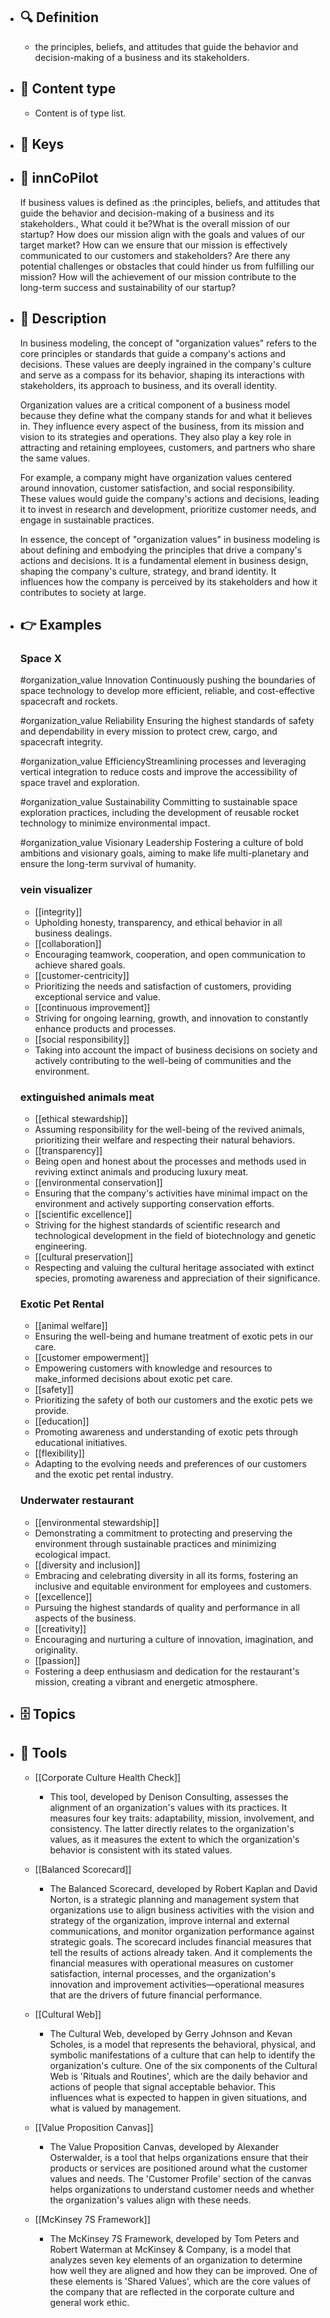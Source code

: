 - ## 🔍 Definition
  - the principles, beliefs, and attitudes that guide the behavior and decision-making of a business and its stakeholders.
- ## 📰 Content type 
  - Content is of type list.
  
- ## 🔑 Keys
  
- ## 🤖 innCoPilot
  If business values is defined as :the principles, beliefs, and attitudes that guide the behavior and decision-making of a business and its stakeholders., What could it be?What is the overall mission of our startup?
  How does our mission align with the goals and values of our target market?
  How can we ensure that our mission is effectively communicated to our customers and stakeholders?
  Are there any potential challenges or obstacles that could hinder us from fulfilling our mission?
  How will the achievement of our mission contribute to the long-term success and sustainability of our startup?
- ## 📖 Description
  In business modeling, the concept of "organization values" refers to the core principles or standards that guide a company's actions and decisions. These values are deeply ingrained in the company's culture and serve as a compass for its behavior, shaping its interactions with stakeholders, its approach to business, and its overall identity.
  
  Organization values are a critical component of a business model because they define what the company stands for and what it believes in. They influence every aspect of the business, from its mission and vision to its strategies and operations. They also play a key role in attracting and retaining employees, customers, and partners who share the same values.
  
  For example, a company might have organization values centered around innovation, customer satisfaction, and social responsibility. These values would guide the company's actions and decisions, leading it to invest in research and development, prioritize customer needs, and engage in sustainable practices.
  
  In essence, the concept of "organization values" in business modeling is about defining and embodying the principles that drive a company's actions and decisions. It is a fundamental element in business design, shaping the company's culture, strategy, and brand identity. It influences how the company is perceived by its stakeholders and how it contributes to society at large.
- ## 👉 Examples
  ### Space X
  #organization_value Innovation
  Continuously pushing the boundaries of space technology to develop more efficient, reliable, and cost-effective spacecraft and rockets.
  
  #organization_value Reliability
  Ensuring the highest standards of safety and dependability in every mission to protect crew, cargo, and spacecraft integrity.
  
  #organization_value
  EfficiencyStreamlining processes and leveraging vertical integration to reduce costs and improve the accessibility of space travel and exploration.
  
  #organization_value Sustainability
  Committing to sustainable space exploration practices, including the development of reusable rocket technology to minimize environmental impact.
  
  #organization_value Visionary Leadership
  Fostering a culture of bold ambitions and visionary goals, aiming to make life multi-planetary and ensure the long-term survival of humanity.
  ### vein visualizer
  -  [[integrity]]
  	- Upholding honesty, transparency, and ethical behavior in all business dealings.
  -  [[collaboration]]
  	- Encouraging teamwork, cooperation, and open communication to achieve shared goals.
  -  [[customer-centricity]]
  	- Prioritizing the needs and satisfaction of customers, providing exceptional service and value.
  -  [[continuous improvement]]
  	- Striving for ongoing learning, growth, and innovation to constantly enhance products and processes.
  -  [[social responsibility]]
  	- Taking into account the impact of business decisions on society and actively contributing to the well-being of communities and the environment.
  ### extinguished animals meat
  -  [[ethical stewardship]]
  	- Assuming responsibility for the well-being of the revived animals, prioritizing their welfare and respecting their natural behaviors.
  -  [[transparency]]
  	- Being open and honest about the processes and methods used in reviving extinct animals and producing luxury meat.
  -  [[environmental conservation]]
  	- Ensuring that the company's activities have minimal impact on the environment and actively supporting conservation efforts.
  -  [[scientific excellence]]
  	- Striving for the highest standards of scientific research and technological development in the field of biotechnology and genetic engineering.
  -  [[cultural preservation]]
  	- Respecting and valuing the cultural heritage associated with extinct species, promoting awareness and appreciation of their significance.
  ### Exotic Pet Rental
  -  [[animal welfare]]
  	- Ensuring the well-being and humane treatment of exotic pets in our care.
  -  [[customer empowerment]]
  	- Empowering customers with knowledge and resources to make_informed decisions about exotic pet care.
  -  [[safety]]
  	- Prioritizing the safety of both our customers and the exotic pets we provide.
  -  [[education]]
  	- Promoting awareness and understanding of exotic pets through educational initiatives.
  -  [[flexibility]]
  	- Adapting to the evolving needs and preferences of our customers and the exotic pet rental industry.
  ### Underwater restaurant
  -  [[environmental stewardship]]
  	- Demonstrating a commitment to protecting and preserving the environment through sustainable practices and minimizing ecological impact.
  -  [[diversity and inclusion]]
  	- Embracing and celebrating diversity in all its forms, fostering an inclusive and equitable environment for employees and customers.
  -  [[excellence]]
  	- Pursuing the highest standards of quality and performance in all aspects of the business.
  -  [[creativity]]
  	- Encouraging and nurturing a culture of innovation, imagination, and originality.
  -  [[passion]]
  	- Fostering a deep enthusiasm and dedication for the restaurant's mission, creating a vibrant and energetic atmosphere.
- ## 🗄️ Topics
  
- ## 🧰 Tools
  - [[Corporate Culture Health Check]]
    - This tool, developed by Denison Consulting, assesses the alignment of an organization's values with its practices. It measures four key traits: adaptability, mission, involvement, and consistency. The latter directly relates to the organization's values, as it measures the extent to which the organization's behavior is consistent with its stated values.
  
  - [[Balanced Scorecard]]
    - The Balanced Scorecard, developed by Robert Kaplan and David Norton, is a strategic planning and management system that organizations use to align business activities with the vision and strategy of the organization, improve internal and external communications, and monitor organization performance against strategic goals. The scorecard includes financial measures that tell the results of actions already taken. And it complements the financial measures with operational measures on customer satisfaction, internal processes, and the organization's innovation and improvement activities—operational measures that are the drivers of future financial performance.
  
  - [[Cultural Web]]
    - The Cultural Web, developed by Gerry Johnson and Kevan Scholes, is a model that represents the behavioral, physical, and symbolic manifestations of a culture that can help to identify the organization's culture. One of the six components of the Cultural Web is 'Rituals and Routines', which are the daily behavior and actions of people that signal acceptable behavior. This influences what is expected to happen in given situations, and what is valued by management.
  
  - [[Value Proposition Canvas]]
    - The Value Proposition Canvas, developed by Alexander Osterwalder, is a tool that helps organizations ensure that their products or services are positioned around what the customer values and needs. The 'Customer Profile' section of the canvas helps organizations to understand customer needs and whether the organization's values align with these needs.
  
  - [[McKinsey 7S Framework]]
    - The McKinsey 7S Framework, developed by Tom Peters and Robert Waterman at McKinsey & Company, is a model that analyzes seven key elements of an organization to determine how well they are aligned and how they can be improved. One of these elements is 'Shared Values', which are the core values of the company that are reflected in the corporate culture and general work ethic.
